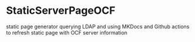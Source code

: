 # StaticServerPageOCF
static page generator querying LDAP and using MKDocs and Github actions to refresh static page with OCF server information
